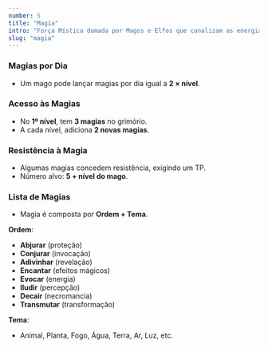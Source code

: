 ```yaml
---
number: 5
title: "Magia"
intro: "Força Mística domada por Magos e Elfos que canalizam as energias em busca de seus efeitos."
slug: "magia"
---
```

### Magias por Dia
- Um mago pode lançar magias por dia igual a **2 × nível**.

### Acesso às Magias
- No **1º nível**, tem **3 magias** no grimório.
- A cada nível, adiciona **2 novas magias**.

### Resistência à Magia
- Algumas magias concedem resistência, exigindo um TP.
- Número alvo: **5 + nível do mago**.

### Lista de Magias
- Magia é composta por **Ordem + Tema**.

**Ordem**:
- **Abjurar** (proteção)
- **Conjurar** (invocação)
- **Adivinhar** (revelação)
- **Encantar** (efeitos mágicos)
- **Evocar** (energia)
- **Iludir** (percepção)
- **Decair** (necromancia)
- **Transmutar** (transformação)

**Tema**:
- Animal, Planta, Fogo, Água, Terra, Ar, Luz, etc.
